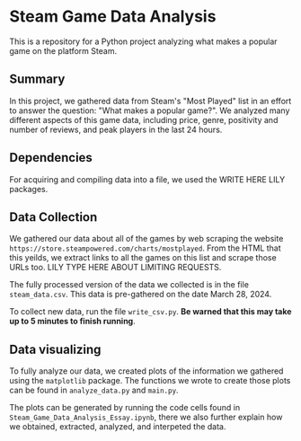 # Steam Game Data Analysis

This is a repository for a Python project analyzing what makes a popular 
game on the platform Steam. 

## Summary

In this project, we gathered data from Steam's "Most Played" list in an effort 
to answer the question: "What makes a popular game?". We analyzed many different 
aspects of this game data, including price, genre, positivity and number of reviews, 
and peak players in the last 24 hours. 

## Dependencies

For acquiring and compiling data into a file, we used the WRITE HERE LILY packages.

## Data Collection

We gathered our data about all of the games by web scraping the website 
`https://store.steampowered.com/charts/mostplayed`. From the HTML that this yeilds, we extract 
links to all the games on this list and scrape those URLs too. LILY TYPE HERE ABOUT LIMITING REQUESTS.

The fully processed version of the data we collected is in the file `steam_data.csv`. 
    This data is pre-gathered on the date March 28, 2024. 

To collect new data, run the file `write_csv.py`. **Be warned that this may take up to 
5 minutes to finish running**. 

## Data visualizing 

To fully analyze our data, we created plots of the information we gathered using the `matplotlib` package.
The functions we wrote to create those plots can be found in `analyze_data.py` and `main.py`. 

The plots can be generated by running the code cells found in `Steam_Game_Data_Analysis_Essay.ipynb`, 
there we also further explain how we obtained, extracted, analyzed, and interpeted the data.